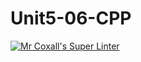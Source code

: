 # Unit5-06-CPP
[![Mr Coxall's Super Linter](https://github.com/ICS3U-Programming-CarolynWP/Unit5-06-CPP/workflows/Mr%20Coxall's%20Super%20Linter/badge.svg)](https://github.com/ICS3U-Programming-CarolynWP/Unit5-06-CPP/actions/)
